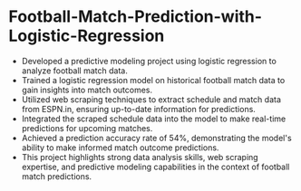 # Football-Match-Prediction-with-Logistic-Regression

- Developed a predictive modeling project using logistic regression to analyze football match data.
- Trained a logistic regression model on historical football match data to gain insights into match outcomes.
- Utilized web scraping techniques to extract schedule and match data from ESPN.in, ensuring up-to-date information for predictions.
- Integrated the scraped schedule data into the model to make real-time predictions for upcoming matches.
- Achieved a prediction accuracy rate of 54%, demonstrating the model's ability to make informed match outcome predictions.
- This project highlights strong data analysis skills, web scraping expertise, and predictive modeling capabilities in the context of football match predictions.
